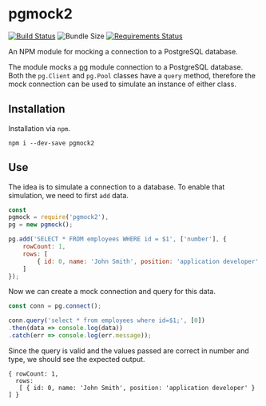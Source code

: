 pgmock2
=======

[![Build Status](https://travis-ci.com/jfavrod/pgmock2.svg?branch=master)](https://travis-ci.com/jfavrod/pgmock2)
![Bundle Size](https://img.shields.io/bundlephobia/min/pgmock2.svg)
[![Requirements Status](https://requires.io/github/jfavrod/pgmock2/requirements.svg?tag=v1.0.1)](https://requires.io/github/jfavrod/pgmock2/requirements/?tag=v1.0.1)


An NPM module for mocking a connection to a PostgreSQL database.

The module mocks a [pg](https://www.npmjs.com/package/pg) module
connection to a PostgreSQL database. Both the `pg.Client` and `pg.Pool`
classes have a `query` method, therefore the mock connection can be
used to simulate an instance of either class.


Installation
------------
Installation via `npm`.
```
npm i --dev-save pgmock2
```

Use
---
The idea is to simulate a connection to a database. To enable that
simulation, we need to first `add` data.

```javascript
const
pgmock = require('pgmock2'),
pg = new pgmock();

pg.add('SELECT * FROM employees WHERE id = $1', ['number'], {
    rowCount: 1,
    rows: [
        { id: 0, name: 'John Smith', position: 'application developer' }
    ]
});
```

Now we can create a mock connection and query for this data.

```javascript
const conn = pg.connect();

conn.query('select * from employees where id=$1;', [0])
.then(data => console.log(data))
.catch(err => console.log(err.message));
```

Since the query is valid and the values passed are correct in number
and type, we should see the expected output.

```
{ rowCount: 1,
  rows:
   [ { id: 0, name: 'John Smith', position: 'application developer' } ] }
```
